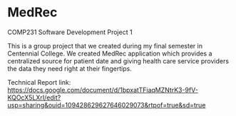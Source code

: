 # MedRec

COMP231 Software Development Project 1

This is a group project that we created during my final semester in Centennial College. We created MedRec application which provides a centralized source for patient date and giving health care service providers the data they need right at their fingertips.

Technical Report link: https://docs.google.com/document/d/1bpxatTFiaqMZNtrK3-9fV-KQOcX5LXrI/edit?usp=sharing&ouid=109428629627646029073&rtpof=true&sd=true
